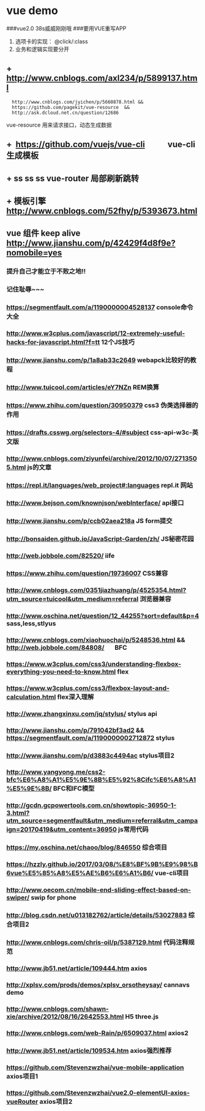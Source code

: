 # vue demo
###vue2.0
38s威威刚刚哦
###要用VUE重写APP

1. 选项卡的实现： @click/:class
2. 业务和逻辑实现要分开
## +  http://www.cnblogs.com/axl234/p/5899137.html 
      http://www.cnblogs.com/jyichen/p/5660878.html &&
      https://github.com/pagekit/vue-resource  &&
      http://ask.dcloud.net.cn/question/12686
  vue-resource 用来请求接口，动态生成数据
## +  https://github.com/vuejs/vue-cli            vue-cli 生成模板
## +    ss ss ss vue-router 局部刷新跳转
## + 模板引擎 http://www.cnblogs.com/52fhy/p/5393673.html
## vue 组件 keep alive http://www.jianshu.com/p/42429f4d8f9e?nomobile=yes
### 提升自己才能立于不败之地!!
### 记住耻辱~~~
### https://segmentfault.com/a/1190000004528137 console命令大全
### http://www.w3cplus.com/javascript/12-extremely-useful-hacks-for-javascript.html?f=tt 12个JS技巧
### http://www.jianshu.com/p/1a8ab33c2649 webapck比较好的教程
### http://www.tuicool.com/articles/eY7NZn REM换算
### https://www.zhihu.com/question/30950379 css3 伪类选择器的作用
### https://drafts.csswg.org/selectors-4/#subject css-api-w3c-英文版
### http://www.cnblogs.com/ziyunfei/archive/2012/10/07/2713505.html js的文章
### https://repl.it/languages/web_project#:languages repl.it 网站
### http://www.bejson.com/knownjson/webInterface/ api接口
### http://www.jianshu.com/p/ccb02aea218a JS form提交
### http://bonsaiden.github.io/JavaScript-Garden/zh/ JS秘密花园
### http://web.jobbole.com/82520/ iife
### https://www.zhihu.com/question/19736007 CSS兼容
### http://www.cnblogs.com/0351jiazhuang/p/4525354.html?utm_source=tuicool&utm_medium=referral 浏览器兼容
### http://www.oschina.net/question/12_44255?sort=default&p=4 sass,less,stlyus
### http://www.cnblogs.com/xiaohuochai/p/5248536.html  && http://web.jobbole.com/84808/        BFC
### https://www.w3cplus.com/css3/understanding-flexbox-everything-you-need-to-know.html flex
### https://www.w3cplus.com/css3/flexbox-layout-and-calculation.html flex深入理解
### http://www.zhangxinxu.com/jq/stylus/ stylus api
### http://www.jianshu.com/p/791042bf3ad2 && https://segmentfault.com/a/1190000002712872 stylus
### http://www.jianshu.com/p/d3883c4494ac stylus项目2
### http://www.yangyong.me/css2-bfc%E6%A8%A1%E5%9E%8B%E5%92%8Cifc%E6%A8%A1%E5%9E%8B/ BFC和IFC模型
### http://gcdn.gcpowertools.com.cn/showtopic-36950-1-3.html?utm_source=segmentfault&utm_medium=referral&utm_campaign=20170419&utm_content=36950 js常用代码
### https://my.oschina.net/chaoo/blog/846550 综合项目
### https://hzzly.github.io/2017/03/08/%E8%BF%9B%E9%98%B6vue%E5%85%A8%E5%AE%B6%E6%A1%B6/ vue-cli项目
### http://www.oecom.cn/mobile-end-sliding-effect-based-on-swiper/ swip for phone
### http://blog.csdn.net/u013182762/article/details/53027883 综合项目2
### http://www.cnblogs.com/chris-oil/p/5387129.html 代码注释规范
### http://www.jb51.net/article/109444.htm axios
### http://xplsv.com/prods/demos/xplsv_orsotheysay/ cannavs demo
### http://www.cnblogs.com/shawn-xie/archive/2012/08/16/2642553.html H5 three.js
### http://www.cnblogs.com/web-Rain/p/6509037.html axios2
### http://www.jb51.net/article/109534.htm axios强烈推荐
### https://github.com/Stevenzwzhai/vue-mobile-application axios项目1
### https://github.com/Stevenzwzhai/vue2.0-elementUI-axios-vueRouter axios项目2
